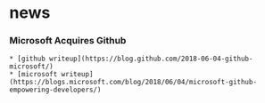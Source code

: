 # news

### Microsoft Acquires Github
    * [github writeup](https://blog.github.com/2018-06-04-github-microsoft/)
    * [microsoft writeup](https://blogs.microsoft.com/blog/2018/06/04/microsoft-github-empowering-developers/)
